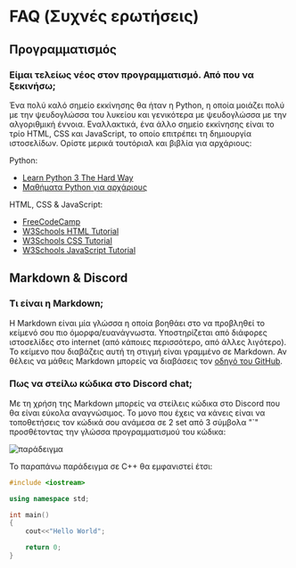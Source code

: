 # FAQ (Συχνές ερωτήσεις)

## Προγραμματισμός
### Είμαι τελείως νέος στον προγραμματισμό. Από που να ξεκινήσω;
Ένα πολύ καλό σημείο εκκίνησης θα ήταν η Python, η οποία μοιάζει πολύ με την ψευδογλώσσα του λυκείου και
γενικότερα με ψευδογλώσσα με την αλγοριθμική έννοια. Εναλλακτικά, ένα άλλο σημείο εκκίνησης είναι το τρίο HTML, CSS
και JavaScript, το οποίο επιτρέπει τη δημιουργία ιστοσελίδων. Ορίστε μερικά τουτόριαλ και βιβλία για αρχάριους:

Python:

- [Learn Python 3 The Hard Way](https://learnpythonthehardway.org/python3/)
- [Μαθήματα Python για αρχάριους](https://www.youtube.com/watch?v=fXAPSUtK43Q)

HTML, CSS & JavaScript:

- [FreeCodeCamp](https://www.freecodecamp.org/)
- [W3Schools HTML Tutorial](https://www.w3schools.com/html/default.asp)
- [W3Schools CSS Tutorial](https://www.w3schools.com/css/default.asp)
- [W3Schools JavaScript Tutorial](https://www.w3schools.com/js/default.asp)


## Markdown & Discord
### Τι είναι η Markdown;
Η Markdown είναι μία γλώσσα η οποία βοηθάει στο να προβληθεί το κείμενό σου πιο όμορφα/ευανάγνωστα. Υποστηρίζεται από διάφορες ιστοσελίδες στο internet (από κάποιες περισσότερο, από άλλες λιγότερο). Το κείμενο που διαβάζεις αυτή τη στιγμή είναι γραμμένο σε Markdown. Αν θέλεις να μάθεις Markdown μπορείς να διαβάσεις τον [οδηγό του GitHub](https://guides.github.com/features/mastering-markdown/).
### Πως να στείλω κώδικα στο Discord chat;
Με τη χρήση της Markdown μπορείς να στείλεις κώδικα στο Discord που θα είναι εύκολα αναγνώσιμος. Το μονο που έχεις να κάνεις είναι να τοποθετήσεις τον κώδικά σου ανάμεσα σε 2 set από 3 σύμβολα "`" προσθέτοντας την γλώσσα προγραμματισμού του κώδικα:

![παράδειγμα](https://cdn.discordapp.com/attachments/774253435507179560/791318579681165322/Screenshot_from_2020-12-23_16-55-46.png)

Το παραπάνω παράδειγμα σε C++ θα εμφανιστεί έτσι:  

```c++
#include <iostream>

using namespace std;

int main()
{
    cout<<"Hello World";

    return 0;
}
```
